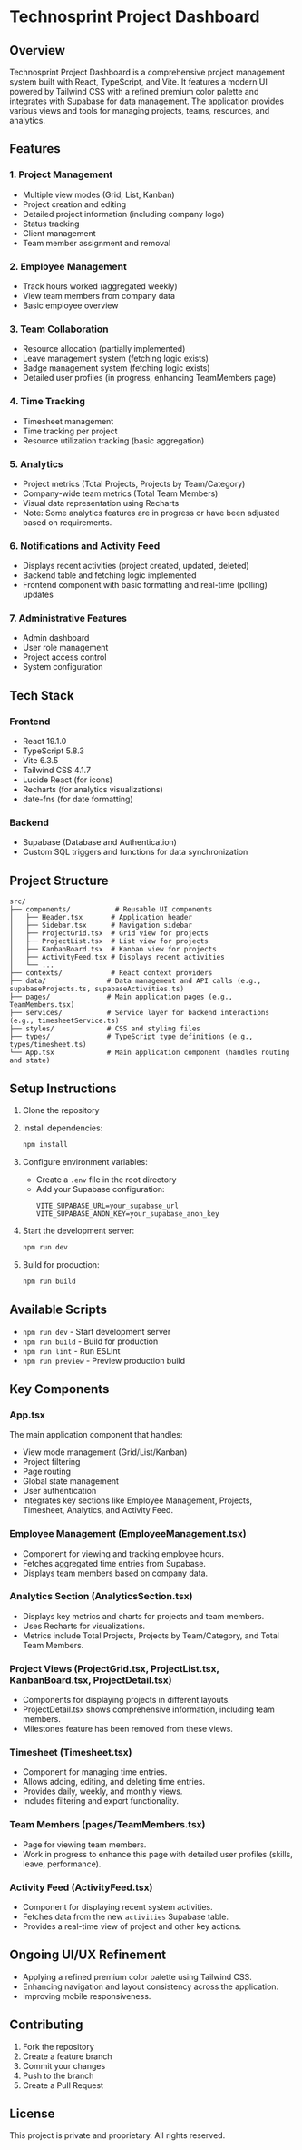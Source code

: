 # Technosprint Project Dashboard

## Overview
Technosprint Project Dashboard is a comprehensive project management system built with React, TypeScript, and Vite. It features a modern UI powered by Tailwind CSS with a refined premium color palette and integrates with Supabase for data management. The application provides various views and tools for managing projects, teams, resources, and analytics.

## Features

### 1. Project Management
- Multiple view modes (Grid, List, Kanban)
- Project creation and editing
- Detailed project information (including company logo)
- Status tracking
- Client management
- Team member assignment and removal

### 2. Employee Management
- Track hours worked (aggregated weekly)
- View team members from company data
- Basic employee overview

### 3. Team Collaboration
- Resource allocation (partially implemented)
- Leave management system (fetching logic exists)
- Badge management system (fetching logic exists)
- Detailed user profiles (in progress, enhancing TeamMembers page)

### 4. Time Tracking
- Timesheet management
- Time tracking per project
- Resource utilization tracking (basic aggregation)

### 5. Analytics
- Project metrics (Total Projects, Projects by Team/Category)
- Company-wide team metrics (Total Team Members)
- Visual data representation using Recharts
- Note: Some analytics features are in progress or have been adjusted based on requirements.

### 6. Notifications and Activity Feed
- Displays recent activities (project created, updated, deleted)
- Backend table and fetching logic implemented
- Frontend component with basic formatting and real-time (polling) updates

### 7. Administrative Features
- Admin dashboard
- User role management
- Project access control
- System configuration

## Tech Stack

### Frontend
- React 19.1.0
- TypeScript 5.8.3
- Vite 6.3.5
- Tailwind CSS 4.1.7
- Lucide React (for icons)
- Recharts (for analytics visualizations)
- date-fns (for date formatting)

### Backend
- Supabase (Database and Authentication)
- Custom SQL triggers and functions for data synchronization

## Project Structure

```
src/
├── components/           # Reusable UI components
│   ├── Header.tsx       # Application header
│   ├── Sidebar.tsx      # Navigation sidebar
│   ├── ProjectGrid.tsx  # Grid view for projects
│   ├── ProjectList.tsx  # List view for projects
│   ├── KanbanBoard.tsx  # Kanban view for projects
│   ├── ActivityFeed.tsx # Displays recent activities
│   └── ...
├── contexts/            # React context providers
├── data/               # Data management and API calls (e.g., supabaseProjects.ts, supabaseActivities.ts)
├── pages/              # Main application pages (e.g., TeamMembers.tsx)
├── services/           # Service layer for backend interactions (e.g., timesheetService.ts)
├── styles/             # CSS and styling files
├── types/              # TypeScript type definitions (e.g., types/timesheet.ts)
└── App.tsx             # Main application component (handles routing and state)
```

## Setup Instructions

1. Clone the repository
2. Install dependencies:
   ```bash
   npm install
   ```

3. Configure environment variables:
   - Create a `.env` file in the root directory
   - Add your Supabase configuration:
     ```
     VITE_SUPABASE_URL=your_supabase_url
     VITE_SUPABASE_ANON_KEY=your_supabase_anon_key
     ```

4. Start the development server:
   ```bash
   npm run dev
   ```

5. Build for production:
   ```bash
   npm run build
   ```

## Available Scripts

- `npm run dev` - Start development server
- `npm run build` - Build for production
- `npm run lint` - Run ESLint
- `npm run preview` - Preview production build

## Key Components

### App.tsx
The main application component that handles:
- View mode management (Grid/List/Kanban)
- Project filtering
- Page routing
- Global state management
- User authentication
- Integrates key sections like Employee Management, Projects, Timesheet, Analytics, and Activity Feed.

### Employee Management (EmployeeManagement.tsx)
- Component for viewing and tracking employee hours.
- Fetches aggregated time entries from Supabase.
- Displays team members based on company data.

### Analytics Section (AnalyticsSection.tsx)
- Displays key metrics and charts for projects and team members.
- Uses Recharts for visualizations.
- Metrics include Total Projects, Projects by Team/Category, and Total Team Members.

### Project Views (ProjectGrid.tsx, ProjectList.tsx, KanbanBoard.tsx, ProjectDetail.tsx)
- Components for displaying projects in different layouts.
- ProjectDetail.tsx shows comprehensive information, including team members.
- Milestones feature has been removed from these views.

### Timesheet (Timesheet.tsx)
- Component for managing time entries.
- Allows adding, editing, and deleting time entries.
- Provides daily, weekly, and monthly views.
- Includes filtering and export functionality.

### Team Members (pages/TeamMembers.tsx)
- Page for viewing team members.
- Work in progress to enhance this page with detailed user profiles (skills, leave, performance).

### Activity Feed (ActivityFeed.tsx)
- Component for displaying recent system activities.
- Fetches data from the new `activities` Supabase table.
- Provides a real-time view of project and other key actions.

## Ongoing UI/UX Refinement

- Applying a refined premium color palette using Tailwind CSS.
- Enhancing navigation and layout consistency across the application.
- Improving mobile responsiveness.

## Contributing

1. Fork the repository
2. Create a feature branch
3. Commit your changes
4. Push to the branch
5. Create a Pull Request

## License

This project is private and proprietary. All rights reserved.
